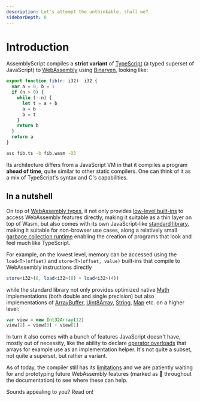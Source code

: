 ```yaml
---
description: Let's attempt the unthinkable, shall we?
sidebarDepth: 0
---
```


# Introduction

AssemblyScript compiles a **strict variant** of [TypeScript](https://www.typescriptlang.org) \(a typed superset of JavaScript\) to [WebAssembly](https://webassembly.org) using [Binaryen](https://github.com/WebAssembly/binaryen), looking like:

```ts
export function fib(n: i32): i32 {
  var a = 0, b = 1
  if (n > 0) {
    while (--n) {
      let t = a + b
      a = b
      b = t
    }
    return b
  }
  return a
}
```

```sh
asc fib.ts -b fib.wasm -O3
```

Its architecture differs from a JavaScript VM in that it compiles a program **ahead of time**, quite similar to other static compilers. One can think of it as a mix of TypeScript's syntax and C's capabilities.

## In a nutshell

On top of [WebAssembly types](./types.md), it not only provides [low-level built-ins](./environment.md#low-level-webassembly-operations) to access WebAssembly features directly, making it suitable as a thin layer on top of Wasm, but also comes with its own JavaScript-like [standard library](./environment.md#standard-library), making it suitable for non-browser use cases, along a relatively small [garbage collection runtime](./garbage-collection.md) enabling the creation of programs that look and feel much like TypeScript.

For example, on the lowest level, memory can be accessed using the `load<T>(offset)` and `store<T>(offset, value)` built-ins that compile to WebAssembly instructions directly

```ts
store<i32>(8, load<i32>(0) + load<i32>(4))
```

while the standard library not only provides optimized native [Math](./stdlib/math.md) implementations \(both double and single precision\) but also implementations of [ArrayBuffer](./stdlib/arraybuffer.md), [Uint8Array](./stdlib/typedarray.md), [String](./stdlib/string.md), [Map](./stdlib/map.md) etc. on a higher level:

```ts
var view = new Int32Array(12)
view[2] = view[0] + view[1]
```

In turn it also comes with a bunch of features JavaScript doesn't have, mostly out of necessity, like the ability to declare [operator overloads](./peculiarities.md#operator-overloads) that arrays for example use as an implementation helper. It's not quite a subset, not quite a superset, but rather a variant.

As of today, the compiler still has its [limitations](./basics.md#current-limitations) and we are patiently waiting for and prototyping future WebAssembly features (marked as 🦄 throughout the documentation) to see where these can help.

Sounds appealing to you? Read on!
